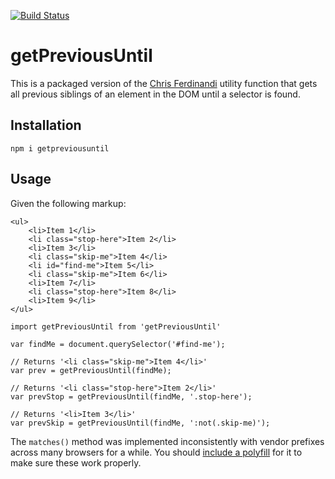[![Build Status](https://travis-ci.org/freaksauce/getPreviousUntil.svg?branch=master)](https://travis-ci.org/freaksauce/getPreviousUntil)

# getPreviousUntil
This is a packaged version of the [Chris Ferdinandi](https://gomakethings.com) utility function that gets all previous siblings of an element in the DOM until a selector is found.

## Installation
```
npm i getpreviousuntil
```

## Usage
Given the following markup:
```
<ul>
	<li>Item 1</li>
	<li class="stop-here">Item 2</li>
	<li>Item 3</li>
	<li class="skip-me">Item 4</li>
	<li id="find-me">Item 5</li>
	<li class="skip-me">Item 6</li>
	<li>Item 7</li>
	<li class="stop-here">Item 8</li>
	<li>Item 9</li>
</ul>
```

```
import getPreviousUntil from 'getPreviousUntil'

var findMe = document.querySelector('#find-me');

// Returns '<li class="skip-me">Item 4</li>'
var prev = getPreviousUntil(findMe);

// Returns '<li class="stop-here">Item 2</li>'
var prevStop = getPreviousUntil(findMe, '.stop-here');

// Returns '<li>Item 3</li>'
var prevSkip = getPreviousUntil(findMe, ':not(.skip-me)');
```

The `matches()` method was implemented inconsistently with vendor prefixes across many browsers for a while. You should [include a polyfill](https://vanillajstoolkit.com/polyfills/matches/) for it to make sure these work properly.
